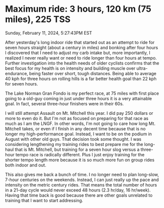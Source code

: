 # Maximum ride: 3 hours, 120 km (75 miles), 225 TSS

Sunday, February 11, 2024, 5:27:43PM EST

After yesterday's long indoor ride that started out as an attempt to ride for seven hours straight (about a century in miles) and bonking after four hours I discovered that I need to adjust my carb intake but, more importantly, I realized I never really want or need to ride longer than four hours at tempo. Further investigation into the health needs of older cyclists confirms that the best focus for my health is on intensity and building muscle over ultra-endurance, being faster over short, tough distances. Being able to average 40 kph for three hours on rolling hills is a far better health goal than 22 kph for seven hours.

The Lake Norman Gran Fondo is my perfect race, at 75 miles with first place going to a old-guy coming in just under three hours it is a very attainable goal. In fact, several three-hour finishers were in their 60s.

I will still attempt Assault on Mt. Mitchell this year. I did pay 250 dollars or more to even do it. But I'm not as focused on preparing for that race as much as I am the LNGF. In other words, I'm not going to care how long Mt. Mitchell takes, or even if I finish in any decent time because that is no longer my high-performance goal. Instead, I want to be on the podium in August with other old guys. That decision took some thought. I was considering lengthening my training rides to best prepare me for the long-haul that is Mt. Mitchell, but training for a seven hour slog versus a three-hour tempo race is radically different. Plus I just enjoy training for the shorter tempo length more because it is so much more fun on group rides both indoor and out.

This also gives me back a bunch of time. I no longer need to plan long-slow, 7-hour centuries on the weekends. Instead, I can just really up the pace and intensity on the metric century rides. That means the total number of hours in a 21-day cycle would never exceed 48 hours (2.3 hr/day, 16 hr/week). Having that time back is good because there are other goals unrelated to training that I want to start addressing.
